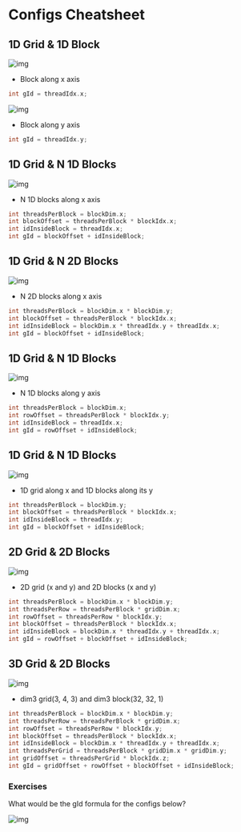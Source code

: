 # Configs Cheatsheet

## 1D Grid & 1D Block

![img](res/1.png)

- Block along x axis

```c++
int gId = threadIdx.x;
```

![img](res/2.png)

- Block along y axis

```c++
int gId = threadIdx.y;
```

## 1D Grid & N 1D Blocks

![img](res/3.png)

- N 1D blocks along x axis

```c++
int threadsPerBlock = blockDim.x;
int blockOffset = threadsPerBlock * blockIdx.x;
int idInsideBlock = threadIdx.x;
int gId = blockOffset + idInsideBlock;
```

## 1D Grid & N 2D Blocks

![img](res/4.png)

- N 2D blocks along x axis

```c++
int threadsPerBlock = blockDim.x * blockDim.y;
int blockOffset = threadsPerBlock * blockIdx.x;
int idInsideBlock = blockDim.x * threadIdx.y + threadIdx.x;
int gId = blockOffset + idInsideBlock;
```

## 1D Grid & N 1D Blocks

![img](res/5.png)

- N 1D blocks along y axis

```c++
int threadsPerBlock = blockDim.x;
int rowOffset = threadsPerBlock * blockIdx.y;
int idInsideBlock = threadIdx.x;
int gId = rowOffset + idInsideBlock;
```

## 1D Grid & N 1D Blocks

![img](res/6.png)

- 1D grid along x and 1D blocks along its y

```c++
int threadsPerBlock = blockDim.y;
int blockOffset = threadsPerBlock * blockIdx.x;
int idInsideBlock = threadIdx.y;
int gId = blockOffset + idInsideBlock;
```

## 2D Grid & 2D Blocks

![img](res/7.png)

- 2D grid (x and y) and 2D blocks (x and y)

```c++
int threadsPerBlock = blockDim.x * blockDim.y;
int threadsPerRow = threadsPerBlock * gridDim.x;
int rowOffset = threadsPerRow * blockIdx.y;
int blockOffset = threadsPerBlock * blockIdx.x;
int idInsideBlock = blockDim.x * threadIdx.y + threadIdx.x;
int gId = rowOffset + blockOffset + idInsideBlock;
```

## 3D Grid & 2D Blocks

![img](res/8.png)

- dim3 grid(3, 4, 3) and dim3 block(32, 32, 1)

```c++
int threadsPerBlock = blockDim.x * blockDim.y;
int threadsPerRow = threadsPerBlock * gridDim.x;
int rowOffset = threadsPerRow * blockIdx.y;
int blockOffset = threadsPerBlock * blockIdx.x;
int idInsideBlock = blockDim.x * threadIdx.y + threadIdx.x;
int threadsPerGrid = threadsPerBlock * gridDim.x * gridDim.y;
int gridOffset = threadsPerGrid * blockIdx.z;
int gId = gridOffset + rowOffset + blockOffset + idInsideBlock;
```

### Exercises

What would be the gId formula for the configs below?

![img](res/9.png)